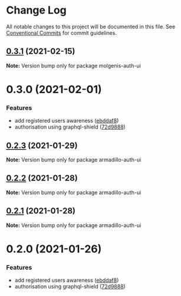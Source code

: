 # Change Log

All notable changes to this project will be documented in this file.
See [Conventional Commits](https://conventionalcommits.org) for commit guidelines.

## [0.3.1](https://github.com/molgenis/molgenis-js-auth/compare/molgenis-auth-ui@0.3.0...molgenis-auth-ui@0.3.1) (2021-02-15)

**Note:** Version bump only for package molgenis-auth-ui





# 0.3.0 (2021-02-01)


### Features

* add registered users awareness ([ebddaf8](https://github.com/molgenis/molgenis-js-auth/commit/ebddaf8d73be9f2a36ac125dbb0ca0873715a261))
* authorisation using graphql-shield ([72d9888](https://github.com/molgenis/molgenis-js-auth/commit/72d98889dbd5732687d54bd858eb12be5385f596))





## [0.2.3](https://github.com/molgenis/molgenis-js-armadillo/compare/armadillo-auth-ui@0.2.2...armadillo-auth-ui@0.2.3) (2021-01-29)

**Note:** Version bump only for package armadillo-auth-ui





## [0.2.2](https://github.com/molgenis/molgenis-js-armadillo/compare/armadillo-auth-ui@0.2.1...armadillo-auth-ui@0.2.2) (2021-01-28)

**Note:** Version bump only for package armadillo-auth-ui





## [0.2.1](https://github.com/molgenis/molgenis-js-armadillo/compare/armadillo-auth-ui@0.2.0...armadillo-auth-ui@0.2.1) (2021-01-28)

**Note:** Version bump only for package armadillo-auth-ui





# 0.2.0 (2021-01-26)


### Features

* add registered users awareness ([ebddaf8](https://github.com/molgenis/molgenis-js-armadillo/commit/ebddaf8d73be9f2a36ac125dbb0ca0873715a261))
* authorisation using graphql-shield ([72d9888](https://github.com/molgenis/molgenis-js-armadillo/commit/72d98889dbd5732687d54bd858eb12be5385f596))
